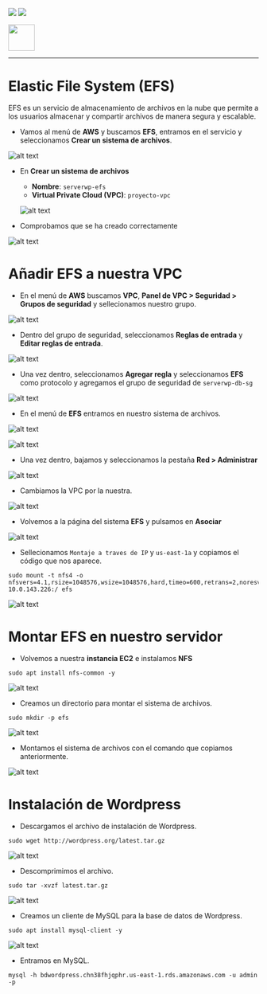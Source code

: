 ![](/.resGen/_bannerD.png#gh-dark-mode-only)
![](/.resGen/_bannerL.png#gh-light-mode-only)

<a href="/aws/readme.md"><img src="/.resGen/_back.svg" width="52.5"></a>

---

# Elastic File System (EFS)

EFS es un servicio de almacenamiento de archivos en la nube que permite a los usuarios almacenar y compartir archivos de manera segura y escalable.

- Vamos al menú de **AWS** y buscamos **EFS**, entramos en el servicio y seleccionamos **Crear un sistema de archivos**.

![alt text](image.png)

- En **Crear un sistema de archivos**
  - **Nombre**: `serverwp-efs`
  - **Virtual Private Cloud (VPC)**: `proyecto-vpc`
  
  ![alt text](image-1.png)

- Comprobamos que se ha creado correctamente

![alt text](image-2.png)

# Añadir EFS a nuestra VPC

- En el menú de **AWS** buscamos **VPC**, **Panel de VPC > Seguridad > Grupos de seguridad** y sellecionamos nuestro grupo.

![alt text](image-3.png)

- Dentro del grupo de seguridad, seleccionamos **Reglas de entrada** y **Editar reglas de entrada**.

![alt text](image-4.png)

- Una vez dentro, seleccionamos **Agregar regla** y seleccionamos **EFS** como protocolo y agregamos el grupo de seguridad de `serverwp-db-sg` 

![alt text](image-5.png)

- En el menú de **EFS** entramos en nuestro sistema de archivos.

![alt text](image-6.png)

![alt text](image-7.png)

- Una vez dentro, bajamos y seleccionamos la pestaña **Red > Administrar**

![alt text](image-8.png)

- Cambiamos la VPC por la nuestra.

![alt text](image-9.png)

- Volvemos a la página del sistema **EFS** y pulsamos en **Asociar**

![alt text](image-10.png)

- Sellecionamos `Montaje a traves de IP` y `us-east-1a` y copiamos el código que nos aparece.

```
sudo mount -t nfs4 -o nfsvers=4.1,rsize=1048576,wsize=1048576,hard,timeo=600,retrans=2,noresvport 10.0.143.226:/ efs
```

![alt text](image-11.png)

# Montar EFS en nuestro servidor

- Volvemos a nuestra **instancia EC2** e instalamos **NFS**

```
sudo apt install nfs-common -y
```

![alt text](image-12.png)

- Creamos un directorio para montar el sistema de archivos.

```
sudo mkdir -p efs
```

![alt text](image-13.png)

- Montamos el sistema de archivos con el comando que copiamos anteriormente.

![alt text](image-14.png)

# Instalación de Wordpress

- Descargamos el archivo de instalación de Wordpress.

```
sudo wget http://wordpress.org/latest.tar.gz
```

![alt text](image-15.png)

- Descomprimimos el archivo.

```
sudo tar -xvzf latest.tar.gz
```

![alt text](image-16.png)

- Creamos un cliente de MySQL para la base de datos de Wordpress.

```
sudo apt install mysql-client -y
```

![alt text](image-17.png)

- Entramos en MySQL.

```
mysql -h bdwordpress.chn38fhjqphr.us-east-1.rds.amazonaws.com -u admin -p
```